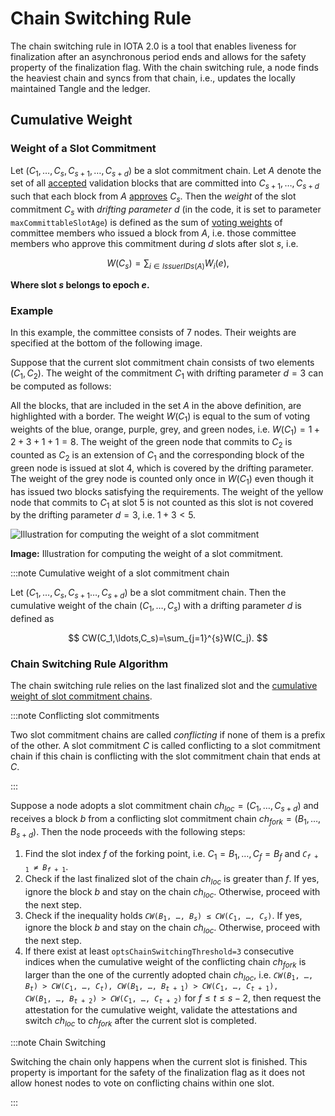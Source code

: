 # Chain Switching Rule

The chain switching rule in IOTA 2.0 is a tool that enables liveness for finalization after an asynchronous period ends and allows for the safety property of the finalization flag. With the chain switching rule, a node finds the heaviest chain and syncs from that chain, i.e., updates the locally maintained Tangle and the ledger.

## Cumulative Weight

### Weight of a Slot Commitment

Let $(C_1,\ldots,C_s,C_{s+1},\dots,C_{s+d})$ be a slot commitment chain.
Let $A$ denote the set of all [accepted](consensus-flags.md#acceptance-flag) validation blocks that are committed into $C_{s+1},\dots,C_{s+d}$ such that each block from $A$ [approves](preliminaries.md#about-blocks-and-the-tangle) $C_s$. Then the _weight_ of the slot commitment $C_s$ with _drifting parameter_ $d$ (in the code, it is set to parameter `maxCommittableSlotAge`) is defined as the sum of [voting weights](preliminaries.md#epoch-committee) of committee members who issued a block from $A$, i.e. those committee members who approve this commitment during $d$ slots after slot $s$, i.e.

$$
W(C_{s})=\sum_{i\in IssuerIDs(A)}W_i(e),
$$

**Where slot $s$ belongs to epoch $e$.**

### Example

In this example, the committee consists of $7$ nodes. Their weights are specified at the bottom of the following image.

Suppose that the current slot commitment chain consists of two elements $(C_1,C_2)$. The weight of the commitment $C_1$ with drifting parameter $d=3$ can be computed as follows:

All the blocks, that are included in the set $A$ in the above definition, are highlighted with a border. The weight $W(C_1)$ is equal to the sum of voting weights of the blue, orange, purple, grey, and green nodes, i.e. $W(C_1)=1+2+3+1+1=8$. The weight of the green node that commits to $C_2$ is counted as $C_2$ is an extension of $C_1$ and the corresponding block of the green node is issued at slot $4$, which is covered by the drifting parameter. The weight of the grey node is counted only once in $W(C_1)$ even though it has issued two blocks satisfying the requirements. The weight of the yellow node that commits to $C_1$ at slot $5$ is not counted as this slot is not covered by the drifting parameter $d=3$, i.e. $1+3<5$.

![Illustration for computing the weight of a slot commitment](/img/learn/protocols/iota2.0/core-concepts/consensus/weight-of-a-slot-commitment.png 'Click to see the full-size image.')

**Image:** Illustration for computing the weight of a slot commitment.

:::note Cumulative weight of a slot commitment chain

Let $(C_1,\ldots,C_s,C_{s+1}\dots,C_{s+d})$ be a slot commitment chain. Then the cumulative weight of the chain $(C_1,\ldots,C_s)$ with a drifting parameter $d$ is defined as

$$
CW(C_1,\ldots,C_s)=\sum_{j=1}^{s}W(C_j).
$$

### Chain Switching Rule Algorithm

The chain switching rule relies on the last finalized slot and the [cumulative weight of slot commitment chains](preliminaries.md#5-cumulative-weight).

:::note Conflicting slot commitments

Two slot commitment chains are called _conflicting_ if none of them is a prefix of the other. A slot commitment $C$ is called conflicting to a slot commitment chain if this chain is conflicting with the slot commitment chain that ends at $C$.

:::

Suppose a node adopts a slot commitment chain $ch_{loc}=(C_1,\dots,C_{s+d})$ and receives a block $b$ from a conflicting slot commitment chain $ch_{fork}=(B_1,\dots,B_{s+d})$. Then the node proceeds with the following steps:

1. Find the slot index $f$ of the forking point, i.e. $C_1=B_1,\dots,C_f=B_f$ and <code>$C_{f+1}\neq B_{f+1}$</code>.
2. Check if the last finalized slot of the chain $ch_{loc}$ is greater than $f$. If yes, ignore the block $b$ and stay on the chain $ch_{loc}$. Otherwise, proceed with the next step.
3. Check if the inequality holds <code>$CW(B_1,\dots,B_s)\le CW(C_1,\dots,C_s)$</code>. If yes, ignore the block $b$ and stay on the chain $ch_{loc}$. Otherwise, proceed with the next step.
4. If there exist at least `optsChainSwitchingThreshold=3` consecutive indices when the cumulative weight of the conflicting chain $ch_{fork}$ is larger than the one of the currently adopted chain $ch_{loc}$, i.e. <code>$CW(B_1,\dots,B_{t})>CW(C_1,\dots,C_{t}), CW(B_1,\dots,B_{t+1})>CW(C_1,\dots,C_{t+1}), CW(B_1,\dots,B_{t+2})>CW(C_1,\dots,C_{t+2})$</code> for $f\le t \le s-2$, then request the attestation for the cumulative weight, validate the attestations and switch $ch_{loc}$ to $ch_{fork}$ after the current slot is completed.

:::note Chain Switching

Switching the chain only happens when the current slot is finished. This property is important for the safety of the finalization flag as it does not allow honest nodes to vote on conflicting chains within one slot.

:::
